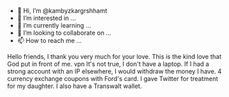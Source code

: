 - 👋 Hi, I’m @kambyzkargrshhamt
- 👀 I’m interested in ...
- 🌱 I’m currently learning ...
- 💞️ I’m looking to collaborate on ...
- 📫 How to reach me ...

<!---
kambyzkargrshhamt/kambyzkargrshhamt is a ✨ special ✨ repository because its `README.md` (this file) appears on your GitHub profile.
You can click the Preview link to take a look at your changes.
--->
Hello friends, I thank you very much for your love. This is the kind love that God put in front of me. vpn It's not true, I don't have a laptop. If I had a strong account with an IP elsewhere, I would withdraw the money I have. 4 currency exchange coupons with Ford's card. I gave Twitter for treatment for my daughter. I also have a Transwalt wallet.  
